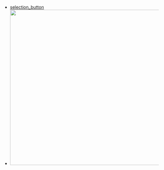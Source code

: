 



- [ selection_button ](https://github.com/AhmedTahaMohamedeen/Flutter_packages/tree/main/selection_button) 
- <img src="selection_button/assets/selectionButtonGif2.gif" height="500em" />


 
